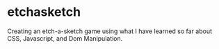 # etchasketch
Creating an etch-a-sketch game using what I have learned so far about CSS, Javascript, and Dom Manipulation.